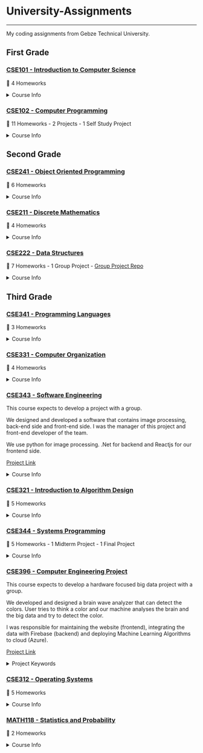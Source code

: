 # University-Assignments

------------------------

My coding assignments from Gebze Technical University.

## First Grade

### [CSE101 - Introduction to Computer Science](https://github.com/muhammedogz/University-Assignments/tree/main/CSE101%20-%20Introduction%20to%20Computer%20Science)

🏁 4 Homeworks

<details>
  <summary>Course Info</summary>
  
- Teaches fundamental of Computer Science
- Introduces fields of Computer Science
- Introduces to programing with C and Arduino

</details>

### [CSE102 - Computer Programming](https://github.com/muhammedogz/University-Assignments/tree/main/CSE102%20-%20Computer%20Programming)

🏁 11 Homeworks - 2 Projects - 1 Self Study Project

<details>
  <summary>Course Info</summary>
  
- Teaches Intermediate C Programing
  - Functions
  - Arrays - Linked List - Data Structures
  - Parameters/Arguments
  - Pointers

</details>

## Second Grade

### [CSE241 - Object Oriented Programming](https://github.com/muhammedogz/University-Assignments/tree/main/CSE241%20-%20Object%20Oriented%20Programming)

🏁 6 Homeworks

<details>
  <summary>Course Info</summary>
  
- Teaches Advance OOP Principles with C++ and Java
  - Inheritance
  - Polymorphism
  - Abstraction
  - Encapsulation

</details>

### [CSE211 - Discrete Mathematics](https://github.com/muhammedogz/GTU-University-Assignments/tree/main/CSE211%20-%20Discrete%20Mathematics)

🏁 4 Homeworks

<details>
  <summary>Course Info</summary>
  
- Teaches Discrete Mathematics in Computer Science
- Provides an essential foundation for virtually area of computer science

</details>

### [CSE222 - Data Structures](https://github.com/muhammedogz/University-Assignments/tree/main/CSE222%20-%20Data%20Structures)

🏁 7 Homeworks - 1 Group Project - [Group Project Repo](https://github.com/CSE222-Project-Group-1/Human-Resources-Company)

<details>
  <summary>Course Info</summary>
  
- Teaches Advance Data Structure
  - Lists
  - Trees
  - Graphs

</details>

## Third Grade

### [CSE341 - Programming Languages](https://github.com/muhammedogz/GTU-University-Assignments/tree/main/CSE341%20-%20Programming%20Languages)

🏁 3 Homeworks

<details>
  <summary>Course Info</summary>

- Teach Compiler Design and Compiler Construction
  - Lexical Analysis
  - Syntax Analysis
  - Flex/Lex
  - Bison/Yacc
  - Lexer
  - Interpreter
  - Lisp
  - Prolog

</details>

### [CSE331 - Computer Organization](https://github.com/muhammedogz/GTU-University-Assignments/tree/main/CSE331%20-%20Computer%20Organization)

🏁 4 Homeworks

<details>
  <summary>Course Info</summary>

- Teach Computer Architecture and Hardware Design.
  - CPU Analysis
  - Assembly (MIPS)
  - Verilog
  - Alu Design
  - Processor Design
  
</details>

### [CSE343 - Software Engineering](https://github.com/Penguin-Invasion/School-Service-System)

This course expects to develop a project with a group.

We designed and developed a software that contains image processing, back-end side and front-end side. I was the manager of this project and front-end developer of the team.

We use python for image processing. .Net for backend and Reactjs for our frontend side.

[Project Link](https://github.com/Penguin-Invasion/School-Service-System)

<details>
  <summary>Course Info</summary>

This course also teach software engineering principles.

- Agile
- Scrum
- Test Driven Development
- Managing software teams and projects

</details>

### [CSE321 - Introduction to Algorithm Design](https://github.com/muhammedogz/GTU-University-Assignments/tree/master/CSE321%20-%20Introduction%20to%20Algorithm%20Design)

🏁 5 Homeworks

<details>
  <summary>Course Info</summary>

Gives some algorithmic problems and expects to solve them with Python.

- Teach How to Compute Algorithm Complexity and How To Design Algorithms
  - Big O Notation
  - Dynamic Programming
  - Recurrence Relation
  - Decrease and Conquer
  - Divide and Conquer
  
</details>

### [CSE344 - Systems Programming](https://github.com/muhammedogz/GTU-University-Assignments/tree/master/CSE344%20-%20Systems%20Programming)

🏁 5 Homeworks - 1 Midterm Project - 1 Final Project

<details>
  <summary>Course Info</summary>

- Teaches System Programming with C
  - Processes
  - Threads
  - Files
  - Filesystems
  - Socket Programming

</details>

### [CSE396 - Computer Engineering Project](https://github.com/Ikbal-Tech)

This course expects to develop a hardware focused big data project with a group.

We developed and designed a brain wave analyzer that can detect the colors. User tries to think a color and our machine analyses the brain and the big data and try to detect the color.

I was responsible for maintaining the website (frontend), integrating the data with Firebase (backend) and deploying Machine Learning Algorithms to cloud (Azure).

[Project Link](https://github.com/Ikbal-Tech)

<details>
  <summary>Project Keywords</summary>

There were several things in this project.

- Mobile Development: Flutter
- Hardware Equipment: Arduino (We use arduino instead of designing our own hardware since we need more pins and it would be hard to design)
- Machine Learning: Python (Tensorflow)
- Database Management: Firebase
- Cloud: Azure
- Web Development: ReactJS (NextJS) - MUI

</details>

### [CSE312 - Operating Systems](https://github.com/muhammedogz/GTU-University-Assignments/tree/master/CSE312%20-%20Operating%20Systems)

🏁 5 Homeworks

<details>
  <summary>Course Info</summary>

This course aim is to show how operating system works.
Also gives homeworks based on building operating systems and file systems from scratch
- Teach Operating Systems
  - Process Scheduling
  - Memory Management
  - File System
  - Networking
  - Multithreading
  - Threads

</details>

### [MATH118 - Statistics and Probability](https://github.com/muhammedogz/University-Assignments/tree/main/MATH118%20-%20Statistics%20and%20Probability/)

🏁 2 Homeworks

<details>
  <summary>Course Info</summary>

- Teaches Statistics and Probability with real world examples
  - I Used python and C++ for homeworks.

</details>